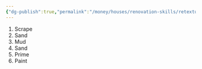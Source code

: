 ```yaml
---
{"dg-publish":true,"permalink":"/money/houses/renovation-skills/retexturing-an-existing-wall/","tags":["oakmore"],"created":"","updated":""}
---
```



1. Scrape
2. Sand
3. Mud
4. Sand
5. Prime
6. Paint